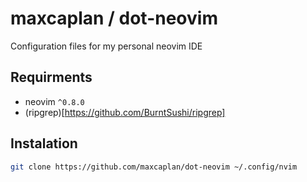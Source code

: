 # maxcaplan / dot-neovim
Configuration files for my personal neovim IDE

## Requirments

* neovim `^0.8.0`
* (ripgrep)[https://github.com/BurntSushi/ripgrep]

## Instalation

```bash
git clone https://github.com/maxcaplan/dot-neovim ~/.config/nvim
```
